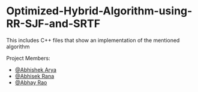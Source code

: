 # Optimized-Hybrid-Algorithm-using-RR-SJF-and-SRTF
This includes C++ files that show an implementation of the mentioned algorithm

Project Members:
- [@Abhishek Arya](https://github.com/Chaplin962)
- [@Abhisek Rana](https://github.com/AbhisekRana)
- [@Abhay Rao](https://github.com/Abhay0912)
